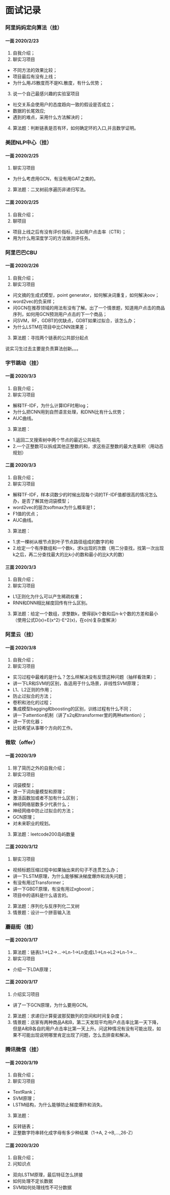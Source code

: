 # 面试记录

### 阿里妈妈定向算法（挂）
#### 一面 2020/2/23
1. 自我介绍；
2. 聊实习项目
  - 不同方法的效果比较；
  - 项目最后有没有上线；
  - 为什么用JS散度而不是KL散度，有什么优势；
3. 说一个自己最感兴趣的实验室项目
  - 社交关系会使用户的态度趋向一致的假设是否成立；
  - 数据的长尾效应;
  - 遇到的难点，采用什么方法解决的；
4. 算法题：判断链表是否有环，如何确定环的入口,并且数学证明。

### 美团NLP中心（挂）
#### 一面 2020/2/25
1. 聊实习项目
  - 为什么考虑用GCN，有没有用GAT之类的。
2. 算法题：二叉树前序遍历非递归写法。
#### 二面 2020/2/25
1. 自我介绍；
2. 聊项目
  - 项目上线之后有没有评价指标，比如用户点击率（CTR）；
  - 用为什么用深度学习的方法做测评任务。

### 阿里巴巴CBU
#### 一面 2020/2/26
1. 自我介绍；
2. 聊实习项目
  - 问文摘的生成式模型，point generator，如何解决词重复，如何解决oov；
  - word2vec的负采样；
  - 问GCN在推荐领域的用法有没有了解。出了一个情景题，知道用户点击的商品序列，如何用GCN预测用户点击的下一个商品；
  - 问SVM，RF，GDBT的优缺点，GDBT如果过拟合，该怎么办；
  - 为什么LSTM在项目中比CNN效果差；
3. 算法题：寻找两个链表的公共部分起点

说实习生过去主要是负责算法创新。。。

### 字节跳动（挂）
#### 一面 2020/3/3
1. 自我介绍；
2. 聊实习项目
  - 解释TF-IDF，为什么计算IDF时用log；
  - 为什么把CNN用到自然语言处理，和DNN比有什么优势；
  - AUC曲线。
3. 算法题：
  - 1.返回二叉搜索树中两个节点的最近公共祖先
  - 2.一个正整数可以拆成其他正整数的和，求这些正整数的最大连乘积（用动态规划）

#### 二面 2020/3/3
1. 自我介绍；
2. 聊实习项目
  - 解释TF-IDF，样本词数少的时候出现每个词的TF-IDF值都很高的情况怎么办，是否了解其他词袋模型；
  - word2vec的层次softmax为什么概率是1；
  - F1值的优点；
  - AUC曲线。
3. 算法题：
  - 1.求一棵树从根节点到叶子节点路径组成的数字的和
  - 2.给定一个有序数组和一个数k，求k出现的次数（用二分查找，找第一次出现k之后，再二分查找最大的比k小的数和最小的比k大的数）

#### 三面 2020/3/3
1. 自我介绍；
2. 聊实习项目
  - L1正则化为什么可以产生稀疏权重；
  - RNN和DNN相比梯度回传有什么区别。
3. 算法题：给定一个数组，求整数k，使得前k个数和后n-k个数的方差和最小（使用公式D(x)=E(x^2)-E^2(x)，在o(n)复杂度解决）

### 阿里云（挂）
#### 一面 2020/3/8
1. 自我介绍；
2. 聊实习项目
  - 实习过程中最难的是什么？怎么样解决没有反馈这种问题（抽样看效果）；
  - 讲一下LR和SVM的区别，各适用于什么场景，非线性SVM原理；
  - L1、L2正则的作用；
  - 防止过拟合的方法；
  - 卷积和池化的过程；
  - 集成模型bagging和boosting的区别，训练过程有什么不同；
  - 讲一下attention机制（讲了s2q和transformer里的两种attention）；
  - 讲一下优化器；
  - 比较希望从事哪个方向的工作。

### 微软（offer）
#### 一面 2020/3/9
1. 除了简历之外的自我介绍；
2. 聊实习项目
  - 词袋模型；
  - 讲一下词向量模型和原理；
  - 激活函数加或者不加有什么区别；
  - 神经网络层数多少代表什么；
  - 神经网络中防止过拟合的方法；
  - GCN原理；
  - 对未来职业的规划。
3. 算法题：leetcode200岛屿数量

#### 二面 2020/3/12
1. 聊实习项目
  - 视频标题压缩过程中如果抽出来的句子不连贯怎么办；
  - 讲一下LSTM原理，为什么能够解决梯度爆炸和消失问题；
  - 有没有用过Transformer；
  - 讲一下GBDT原理，有没有用过xgboost；
  - 项目中的语料是什么语言的。
2. 算法题：序列化与反序列化二叉树
3. 情景题：设计一个拼音输入法

### 蘑菇街（挂）
#### 一面 2020/3/17
1. 算法题：链表L1->L2->...->Ln-1->Ln变成L1->Ln->L2->Ln-1->...
2. 聊实习项目
  - 介绍一下LDA原理；

#### 二面 2020/3/17
1. 介绍实习项目
  - 讲了一下GCN原理，为什么要用GCN。
2. 算法题：求递归计算斐波那契数列的空间和时间复杂度；
3. 情景题：店家有两种商品A和B，第二天发现平均用户点击率比第一天下降，但是A和B各自的用户点击率比第一天上升。问这种情况有没有可能出现，如果不可能出现说明哪里肯定出现了问题，怎么去排查和解决。

### 腾讯微信（挂）
#### 一面 2020/3/19
1. 自我介绍；
2. 聊实习项目
  - TextRank；
  - SVM原理；
  - LSTM结构，为什么能够防止梯度爆炸和消失。
3. 算法题：
  - 反转链表；
  - 正整数字符串转化成字母有多少种结果（1->A, 2->B,...,26-Z）
#### 二面 2020/3/20
1. 自我介绍；
2. 问知识点
  - 双向LSTM原理，最后特征怎么拼接
  - 如何处理不定长数据
  - SVM如何处理线性不可分数据

